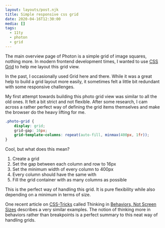 ```yaml
---
layout: layouts/post.njk
title: Simple responsive css grid
date: 2020-04-16T12:30:00
media: []
tags:
  - 11ty
  - photon
  - grid
---
```


The main overview page of Photon is a simple grid of image squares, nothing more. In modern frontend development times, I wanted to use [CSS Grid](https://developer.mozilla.org/de/docs/Web/CSS/CSS_Grid_Layout) to help me layout this grid view.

In the past, I occasionally used Grid here and there. While it was a great help to build a grid layout more easily, it sometimes felt a little bit redundant with some responsive challenges.

My first attempt towards building this photo grid view was similar to all the old ones. It felt a bit strict and not flexible. After some research, I cam across a rather perfect way of defining the grid items themselves and make the browser do the heavy lifting for me.

```scss 
.photo-grid {
	display: grid;
	grid-gap: 16px;
	grid-template-columns: repeat(auto-fill, minmax(400px, 1fr));
}
```

Cool, but what does this mean?

1. Create a grid
2. Set the gap between each column and row to 16px
3. Set the minimum width of every column to 400px
4. Every column should have the same with
5. Fill the grid container with as many columns as possible

This is the perfect way of handling this grid. It is pure flexibility while also depending on a minimum in terms of size.

One recent article on [CSS-Tricks](https://css-tricks.com/) called Thinking in [Behaviors, Not Screen Sizes](https://css-tricks.com/thinking-in-behaviors-not-screen-sizes/) describes a very similar examples. The notion of thinking more in behaviors rather than breakpoints is a perfect summary to this neat way of handling grids.